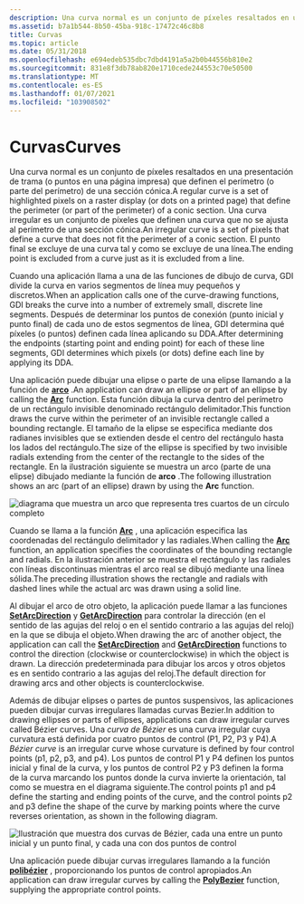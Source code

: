 ```yaml
---
description: Una curva normal es un conjunto de píxeles resaltados en una presentación de trama (o puntos en una página impresa) que definen el perímetro (o parte del perímetro) de una sección cónica.
ms.assetid: b7a1b544-8b50-45ba-918c-17472c46c8b8
title: Curvas
ms.topic: article
ms.date: 05/31/2018
ms.openlocfilehash: e694edeb535dbc7dbd4191a5a2b0b44556b810e2
ms.sourcegitcommit: 831e8f3db78ab820e1710cede244553c70e50500
ms.translationtype: MT
ms.contentlocale: es-ES
ms.lasthandoff: 01/07/2021
ms.locfileid: "103908502"
---
```

# <a name="curves"></a><span data-ttu-id="f2cac-103">Curvas</span><span class="sxs-lookup"><span data-stu-id="f2cac-103">Curves</span></span>

<span data-ttu-id="f2cac-104">Una curva normal es un conjunto de píxeles resaltados en una presentación de trama (o puntos en una página impresa) que definen el perímetro (o parte del perímetro) de una sección cónica.</span><span class="sxs-lookup"><span data-stu-id="f2cac-104">A regular curve is a set of highlighted pixels on a raster display (or dots on a printed page) that define the perimeter (or part of the perimeter) of a conic section.</span></span> <span data-ttu-id="f2cac-105">Una curva irregular es un conjunto de píxeles que definen una curva que no se ajusta al perímetro de una sección cónica.</span><span class="sxs-lookup"><span data-stu-id="f2cac-105">An irregular curve is a set of pixels that define a curve that does not fit the perimeter of a conic section.</span></span> <span data-ttu-id="f2cac-106">El punto final se excluye de una curva tal y como se excluye de una línea.</span><span class="sxs-lookup"><span data-stu-id="f2cac-106">The ending point is excluded from a curve just as it is excluded from a line.</span></span>

<span data-ttu-id="f2cac-107">Cuando una aplicación llama a una de las funciones de dibujo de curva, GDI divide la curva en varios segmentos de línea muy pequeños y discretos.</span><span class="sxs-lookup"><span data-stu-id="f2cac-107">When an application calls one of the curve-drawing functions, GDI breaks the curve into a number of extremely small, discrete line segments.</span></span> <span data-ttu-id="f2cac-108">Después de determinar los puntos de conexión (punto inicial y punto final) de cada uno de estos segmentos de línea, GDI determina qué píxeles (o puntos) definen cada línea aplicando su DDA.</span><span class="sxs-lookup"><span data-stu-id="f2cac-108">After determining the endpoints (starting point and ending point) for each of these line segments, GDI determines which pixels (or dots) define each line by applying its DDA.</span></span>

<span data-ttu-id="f2cac-109">Una aplicación puede dibujar una elipse o parte de una elipse llamando a la función de [**arco**](/windows/desktop/api/Wingdi/nf-wingdi-arc) .</span><span class="sxs-lookup"><span data-stu-id="f2cac-109">An application can draw an ellipse or part of an ellipse by calling the [**Arc**](/windows/desktop/api/Wingdi/nf-wingdi-arc) function.</span></span> <span data-ttu-id="f2cac-110">Esta función dibuja la curva dentro del perímetro de un rectángulo invisible denominado rectángulo delimitador.</span><span class="sxs-lookup"><span data-stu-id="f2cac-110">This function draws the curve within the perimeter of an invisible rectangle called a bounding rectangle.</span></span> <span data-ttu-id="f2cac-111">El tamaño de la elipse se especifica mediante dos radianes invisibles que se extienden desde el centro del rectángulo hasta los lados del rectángulo.</span><span class="sxs-lookup"><span data-stu-id="f2cac-111">The size of the ellipse is specified by two invisible radials extending from the center of the rectangle to the sides of the rectangle.</span></span> <span data-ttu-id="f2cac-112">En la ilustración siguiente se muestra un arco (parte de una elipse) dibujado mediante la función de **arco** .</span><span class="sxs-lookup"><span data-stu-id="f2cac-112">The following illustration shows an arc (part of an ellipse) drawn by using the **Arc** function.</span></span>

![diagrama que muestra un arco que representa tres cuartos de un círculo completo](images/cslcv-03.png)

<span data-ttu-id="f2cac-114">Cuando se llama a la función [**Arc**](/windows/desktop/api/Wingdi/nf-wingdi-arc) , una aplicación especifica las coordenadas del rectángulo delimitador y las radiales.</span><span class="sxs-lookup"><span data-stu-id="f2cac-114">When calling the [**Arc**](/windows/desktop/api/Wingdi/nf-wingdi-arc) function, an application specifies the coordinates of the bounding rectangle and radials.</span></span> <span data-ttu-id="f2cac-115">En la ilustración anterior se muestra el rectángulo y las radiales con líneas discontinuas mientras el arco real se dibujó mediante una línea sólida.</span><span class="sxs-lookup"><span data-stu-id="f2cac-115">The preceding illustration shows the rectangle and radials with dashed lines while the actual arc was drawn using a solid line.</span></span>

<span data-ttu-id="f2cac-116">Al dibujar el arco de otro objeto, la aplicación puede llamar a las funciones [**SetArcDirection**](/windows/desktop/api/Wingdi/nf-wingdi-setarcdirection) y [**GetArcDirection**](/windows/desktop/api/Wingdi/nf-wingdi-getarcdirection) para controlar la dirección (en el sentido de las agujas del reloj o en el sentido contrario a las agujas del reloj) en la que se dibuja el objeto.</span><span class="sxs-lookup"><span data-stu-id="f2cac-116">When drawing the arc of another object, the application can call the [**SetArcDirection**](/windows/desktop/api/Wingdi/nf-wingdi-setarcdirection) and [**GetArcDirection**](/windows/desktop/api/Wingdi/nf-wingdi-getarcdirection) functions to control the direction (clockwise or counterclockwise) in which the object is drawn.</span></span> <span data-ttu-id="f2cac-117">La dirección predeterminada para dibujar los arcos y otros objetos es en sentido contrario a las agujas del reloj.</span><span class="sxs-lookup"><span data-stu-id="f2cac-117">The default direction for drawing arcs and other objects is counterclockwise.</span></span>

<span data-ttu-id="f2cac-118">Además de dibujar elipses o partes de puntos suspensivos, las aplicaciones pueden dibujar curvas irregulares llamadas curvas Bezier.</span><span class="sxs-lookup"><span data-stu-id="f2cac-118">In addition to drawing ellipses or parts of ellipses, applications can draw irregular curves called Bézier curves.</span></span> <span data-ttu-id="f2cac-119">Una *curva de Bézier* es una curva irregular cuya curvatura está definida por cuatro puntos de control (P1, P2, P3 y P4).</span><span class="sxs-lookup"><span data-stu-id="f2cac-119">A *Bézier curve* is an irregular curve whose curvature is defined by four control points (p1, p2, p3, and p4).</span></span> <span data-ttu-id="f2cac-120">Los puntos de control P1 y P4 definen los puntos inicial y final de la curva, y los puntos de control P2 y P3 definen la forma de la curva marcando los puntos donde la curva invierte la orientación, tal como se muestra en el diagrama siguiente.</span><span class="sxs-lookup"><span data-stu-id="f2cac-120">The control points p1 and p4 define the starting and ending points of the curve, and the control points p2 and p3 define the shape of the curve by marking points where the curve reverses orientation, as shown in the following diagram.</span></span>

![Ilustración que muestra dos curvas de Bézier, cada una entre un punto inicial y un punto final, y cada una con dos puntos de control](images/cslcv-04.png)

<span data-ttu-id="f2cac-122">Una aplicación puede dibujar curvas irregulares llamando a la función [**polibézier**](/windows/desktop/api/Wingdi/nf-wingdi-polybezier) , proporcionando los puntos de control apropiados.</span><span class="sxs-lookup"><span data-stu-id="f2cac-122">An application can draw irregular curves by calling the [**PolyBezier**](/windows/desktop/api/Wingdi/nf-wingdi-polybezier) function, supplying the appropriate control points.</span></span>

 

 



